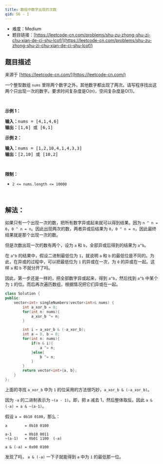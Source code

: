 ```yaml
---
title: 数组中数字出现的次数
qid: 56 - I
---
```



- 难度：Medium
- 题目链接：[https://leetcode-cn.com/problems/shu-zu-zhong-shu-zi-chu-xian-de-ci-shu-lcof/](https://leetcode-cn.com/problems/shu-zu-zhong-shu-zi-chu-xian-de-ci-shu-lcof/)


## 题目描述

来源于 [https://leetcode-cn.com/](https://leetcode-cn.com/)

<p>一个整型数组 <code>nums</code> 里除两个数字之外，其他数字都出现了两次。请写程序找出这两个只出现一次的数字。要求时间复杂度是O(n)，空间复杂度是O(1)。</p>

<p>&nbsp;</p>

<p><strong>示例 1：</strong></p>

<pre><strong>输入：</strong>nums = [4,1,4,6]
<strong>输出：</strong>[1,6] 或 [6,1]
</pre>

<p><strong>示例 2：</strong></p>

<pre><strong>输入：</strong>nums = [1,2,10,4,1,4,3,3]
<strong>输出：</strong>[2,10] 或 [10,2]</pre>

<p>&nbsp;</p>

<p><strong>限制：</strong></p>

<ul>
	<li><code>2 &lt;= nums.length &lt;= 10000</code></li>
</ul>

<p>&nbsp;</p>


## 解法：

如果只有一个出现一次的数，把所有数字异或起来就可以得到结果。因为 `n ^ n = 0`，`0 ^ n = n`。因此出现两次的数，两者异或后结果为 `0`，`0 ^ n = n`，因此最终结果就是那个出现一次的数。

但是次数出现一次的数有两个，设为 `a` 和 `b`，全部异或后得到的结果为 `a^b`。

在 `a^b` 的结果中，假设二进制最低位为 `1`，就说明 `a` 和 `b` 的最低位是不同的。为此，在异或的过程中，可以把最低位为 `1` 的异或在一次，为 `0` 的异或在一起。这样 `a` 和 `b` 不就分开了吗。

因此，第一步还是一样的，把全部数字异或起来，得到 `a^b`，然后找到 `a^b` 中某个为 `1` 的位。而后再次遍历数组，根据情况把它们异或在一起。


```c++
class Solution {
public:
    vector<int> singleNumbers(vector<int>& nums) {
        int a_xor_b = 0;
        for(int n: nums){
            a_xor_b ^= n;
        }

        int i = a_xor_b & (-a_xor_b);
        int a = 0, b = 0;
        for(int n: nums){
            if(n & i){
                a ^= n;
            }else{
                b ^= n;
            }
        }
        return vector<int>{a, b};
    }
};
```

上面的寻找 `a_xor_b` 中为 `1` 的位采用的方法很巧妙，`a_xor_b & (-a_xor_b)`。

因为 `-a` 的二进制表示为 `~(a - 1)`。即，把 a 减去 1，然后整体取反。因此 `a & (-a) = a & ~(a-1)`。

假设 `a = 0b10 0100`，那么：

```
a        = 0b10 0100

a-1      = 0b10 0011
~(a-1)   = 0b01 1100  (-a)

a & (-a) = 0x00 0100
```

发现了吗， `a & (-a)` 一下子就能得到 `a` 中为 `1` 的最低那一位。